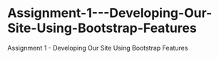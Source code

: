 # Assignment-1---Developing-Our-Site-Using-Bootstrap-Features
Assignment 1 - Developing Our Site Using Bootstrap Features

